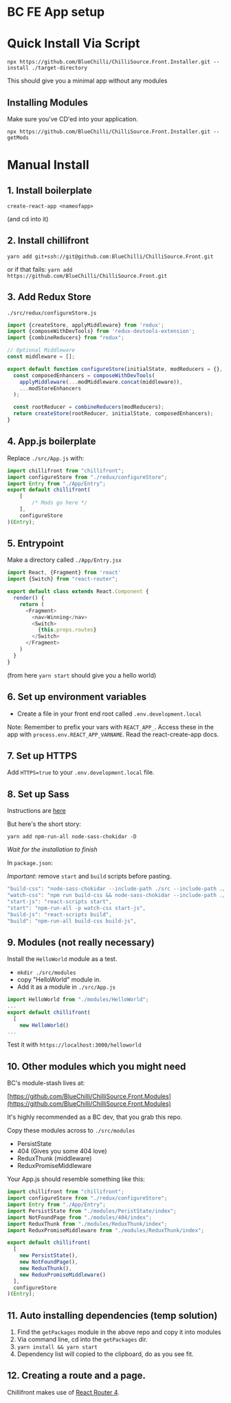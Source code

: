 # BC FE App setup

# Quick Install Via Script

`npx https://github.com/BlueChilli/ChilliSource.Front.Installer.git --install ./target-directory`

This should give you a minimal app without any modules

## Installing Modules

Make sure you've CD'ed into your application.

`npx https://github.com/BlueChilli/ChilliSource.Front.Installer.git --getMods`



# Manual Install


## 1. Install boilerplate

`create-react-app <nameofapp>`

(and cd into it)

## 2. Install chillifront

`yarn add git+ssh://git@github.com:BlueChilli/ChilliSource.Front.git`

or if that fails:
`yarn add https://github.com/BlueChilli/ChilliSource.Front.git`

## 3. Add Redux Store


`./src/redux/configureStore.js`

```js
import {createStore, applyMiddleware} from 'redux';
import {composeWithDevTools} from 'redux-devtools-extension';
import {combineReducers} from "redux";

// Optional Middleware
const middleware = [];

export default function configureStore(initialState, modReducers = {}, modMiddleware = [], modStoreEnhancers = []) {
  const composedEnhancers = composeWithDevTools(
    applyMiddleware(...modMiddleware.concat(middleware)),
    ...modStoreEnhancers
  );

  const rootReducer = combineReducers(modReducers);
  return createStore(rootReducer, initialState, composedEnhancers);
}
```


## 4. App.js boilerplate

Replace `./src/App.js` with:

```js
import chillifront from "chillifront";
import configureStore from "./redux/configureStore";
import Entry from "./App/Entry";
export default chillifront(
    [
        /* Mods go here */
    ],
    configureStore
)(Entry);

``` 

## 5. Entrypoint

Make a directory called `./App/Entry.jsx`

```js
import React, {Fragment} from 'react'
import {Switch} from "react-router";

export default class extends React.Component {
  render() {
    return (
      <Fragment>
        <nav>Winning</nav>
        <Switch>
          {this.props.routes}
        </Switch>
      </Fragment>
    )
  }
}
```

(from here `yarn start` should give you a hello world)

## 6. Set up environment variables

* Create a file in your front end root called `.env.development.local`

Note: Remember to prefix your vars with `REACT_APP_`. Access these in the app with `process.env.REACT_APP_VARNAME`. Read the react-create-app docs.

## 7. Set up HTTPS

Add `HTTPS=true` to your `.env.development.local` file.

## 8. Set up Sass

Instructions are [here](https://github.com/facebookincubator/create-react-app/blob/master/packages/react-scripts/template/README.md#adding-a-css-preprocessor-sass-less-etc)

But here's the short story:

```ssh
yarn add npm-run-all node-sass-chokidar -D
```

*Wait for the installation to finish*

In `package.json`:

*Important*: remove `start` and `build` scripts before pasting. 

```js
"build-css": "node-sass-chokidar --include-path ./src --include-path ./node_modules src/ -o src/",
"watch-css": "npm run build-css && node-sass-chokidar --include-path ./src --include-path ./node_modules src/ -o src/ --watch --recursive",
"start-js": "react-scripts start",
"start": "npm-run-all -p watch-css start-js",
"build-js": "react-scripts build",
"build": "npm-run-all build-css build-js",
```

## 9. Modules (not really necessary)

Install the `HelloWorld` module as a test.

* `mkdir ./src/modules`
* copy "HelloWorld" module in.
* Add it as a module in `./src/App.js`

```js
import HelloWorld from "./modules/HelloWorld";
...
export default chillifront(
  [
    new HelloWorld()
...
```

Test it with `https://localhost:3000/helloworld`

## 10. Other modules which you might need

BC's module-stash lives at:

[https://github.com/BlueChilli/ChilliSource.Front.Modules](https://github.com/BlueChilli/ChilliSource.Front.Modules)

It's highly recommended as a BC dev, that you grab this repo.

Copy these modules across to `./src/modules`

* PersistState 
* 404 (Gives you some 404 love)
* ReduxThunk (middleware)
* ReduxPromiseMiddleware

Your App.js should resemble something like this:

```js
import chillifront from "chillifront";
import configureStore from "./redux/configureStore";
import Entry from "./App/Entry";
import PersistState from "./modules/PeristState/index";
import NotFoundPage from "./modules/404/index";
import ReduxThunk from "./modules/ReduxThunk/index";
import ReduxPromiseMiddleware from "./modules/ReduxThunk/index";

export default chillifront(
  [
    new PersistState(),
    new NotFoundPage(),
    new ReduxThunk(),
    new ReduxPromiseMiddleware()
  ],
  configureStore
)(Entry);
```

## 11. Auto installing dependencies (temp solution)

1. Find the `getPackages` module in the above repo and copy it into modules
2. Via command line, cd into the `getPackages` dir. 
3. `yarn install && yarn start`
4. Dependency list will copied to the clipboard, do as you see fit.

## 12. Creating a route and a page.

Chillifront makes use of [React Router 4](https://reacttraining.com/react-router/).






